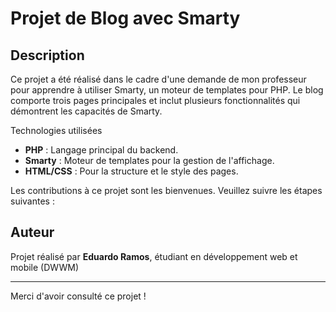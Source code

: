 # Projet de Blog avec Smarty

## Description

Ce projet a été réalisé dans le cadre d'une demande de mon professeur pour apprendre à utiliser Smarty, un moteur de templates pour PHP. Le blog comporte trois pages principales et inclut plusieurs fonctionnalités qui démontrent les capacités de Smarty.

Technologies utilisées

- **PHP** : Langage principal du backend.
- **Smarty** : Moteur de templates pour la gestion de l'affichage.
- **HTML/CSS** : Pour la structure et le style des pages.

Les contributions à ce projet sont les bienvenues. Veuillez suivre les étapes suivantes :

## Auteur

Projet réalisé par **Eduardo Ramos**, étudiant en développement web et mobile (DWWM)

---

Merci d'avoir consulté ce projet !

